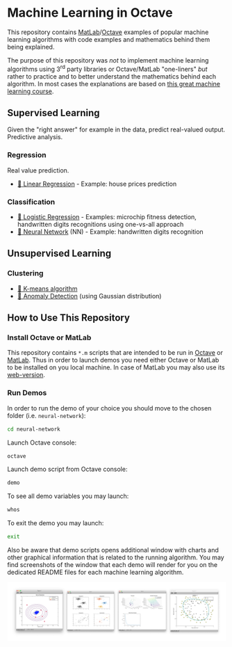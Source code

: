 # Machine Learning in Octave

This repository contains [MatLab](https://www.mathworks.com/products/matlab.html)/[Octave](https://www.gnu.org/software/octave/) examples of popular machine learning algorithms with code examples and mathematics behind them being explained.

The purpose of this repository was _not_ to implement machine learning algorithms using 3<sup>rd</sup> party libraries or Octave/MatLab "one-liners" _but_ rather to practice and to better understand the mathematics behind each algorithm. In most cases the explanations are based on [this great machine learning course](https://www.coursera.org/learn/machine-learning).

## Supervised Learning

Given the "right answer" for example in the data, predict real-valued output. Predictive analysis.

### Regression

Real value prediction.

- [🤖 Linear Regression](./linear-regression) - Example: house prices prediction

### Classification

- [🤖 Logistic Regression](./logistic-regression) - Examples: microchip fitness detection, handwritten digits recognitions using one-vs-all approach
- [🤖 Neural Network](./neural-network) (NN) - Example: handwritten digits recognition

## Unsupervised Learning

### Clustering

- [🤖 K-means algorithm](./k-means)
- [🤖 Anomaly Detection](./anomaly-detection) (using Gaussian distribution)

## How to Use This Repository

### Install Octave or MatLab

This repository contains `*.m` scripts that are intended to be run in [Octave](https://www.gnu.org/software/octave/) or [MatLab](https://www.mathworks.com/products/matlab.html). Thus in order to launch demos you need either Octave or MatLab to be installed on you local machine. In case of MatLab you may also use its [web-version](https://matlab.mathworks.com/).

### Run Demos

In order to run the demo of your choice you should move to the chosen folder (i.e. `neural-network`):

```bash
cd neural-network
```

Launch Octave console:

```bash
octave
```

Launch demo script from Octave console:

```bash
demo
```

To see all demo variables you may launch:

```bash
whos
```

To exit the demo you may launch:

```bash
exit
```

Also be aware that demo scripts opens additional window with charts and other graphical information that is related to the running algorithm. You may find screenshots of the window that each demo will render for you on the dedicated README files for each machine learning algorithm.

![Demos](./images/demos.png)
